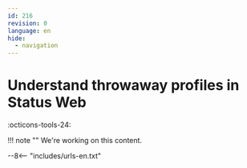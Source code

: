 ```yaml
---
id: 216
revision: 0
language: en
hide:
  - navigation
---
```


# Understand throwaway profiles in Status Web

 :octicons-tools-24:

!!! note ""
     We're working on this content.

--8<-- "includes/urls-en.txt"
